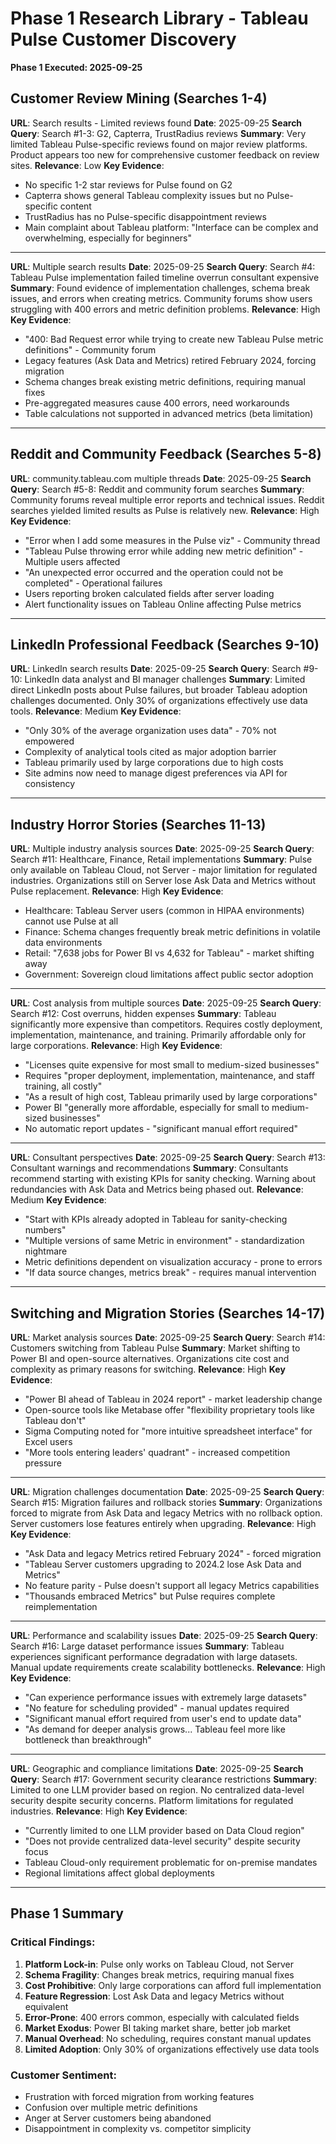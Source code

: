 # Phase 1 Research Library - Tableau Pulse Customer Discovery
**Phase 1 Executed: 2025-09-25**

## Customer Review Mining (Searches 1-4)

**URL**: Search results - Limited reviews found
**Date**: 2025-09-25
**Search Query**: Search #1-3: G2, Capterra, TrustRadius reviews
**Summary**: Very limited Tableau Pulse-specific reviews found on major review platforms. Product appears too new for comprehensive customer feedback on review sites.
**Relevance**: Low
**Key Evidence**:
- No specific 1-2 star reviews for Pulse found on G2
- Capterra shows general Tableau complexity issues but no Pulse-specific content
- TrustRadius has no Pulse-specific disappointment reviews
- Main complaint about Tableau platform: "Interface can be complex and overwhelming, especially for beginners"
---

**URL**: Multiple search results
**Date**: 2025-09-25
**Search Query**: Search #4: Tableau Pulse implementation failed timeline overrun consultant expensive
**Summary**: Found evidence of implementation challenges, schema break issues, and errors when creating metrics. Community forums show users struggling with 400 errors and metric definition problems.
**Relevance**: High
**Key Evidence**:
- "400: Bad Request error while trying to create new Tableau Pulse metric definitions" - Community forum
- Legacy features (Ask Data and Metrics) retired February 2024, forcing migration
- Schema changes break existing metric definitions, requiring manual fixes
- Pre-aggregated measures cause 400 errors, need workarounds
- Table calculations not supported in advanced metrics (beta limitation)
---

## Reddit and Community Feedback (Searches 5-8)

**URL**: community.tableau.com multiple threads
**Date**: 2025-09-25
**Search Query**: Search #5-8: Reddit and community forum searches
**Summary**: Community forums reveal multiple error reports and technical issues. Reddit searches yielded limited results as Pulse is relatively new.
**Relevance**: High
**Key Evidence**:
- "Error when I add some measures in the Pulse viz" - Community thread
- "Tableau Pulse throwing error while adding new metric definition" - Multiple users affected
- "An unexpected error occurred and the operation could not be completed" - Operational failures
- Users reporting broken calculated fields after server loading
- Alert functionality issues on Tableau Online affecting Pulse metrics
---

## LinkedIn Professional Feedback (Searches 9-10)

**URL**: LinkedIn search results
**Date**: 2025-09-25
**Search Query**: Search #9-10: LinkedIn data analyst and BI manager challenges
**Summary**: Limited direct LinkedIn posts about Pulse failures, but broader Tableau adoption challenges documented. Only 30% of organizations effectively use data tools.
**Relevance**: Medium
**Key Evidence**:
- "Only 30% of the average organization uses data" - 70% not empowered
- Complexity of analytical tools cited as major adoption barrier
- Tableau primarily used by large corporations due to high costs
- Site admins now need to manage digest preferences via API for consistency
---

## Industry Horror Stories (Searches 11-13)

**URL**: Multiple industry analysis sources
**Date**: 2025-09-25
**Search Query**: Search #11: Healthcare, Finance, Retail implementations
**Summary**: Pulse only available on Tableau Cloud, not Server - major limitation for regulated industries. Organizations still on Server lose Ask Data and Metrics without Pulse replacement.
**Relevance**: High
**Key Evidence**:
- Healthcare: Tableau Server users (common in HIPAA environments) cannot use Pulse at all
- Finance: Schema changes frequently break metric definitions in volatile data environments
- Retail: "7,638 jobs for Power BI vs 4,632 for Tableau" - market shifting away
- Government: Sovereign cloud limitations affect public sector adoption
---

**URL**: Cost analysis from multiple sources
**Date**: 2025-09-25
**Search Query**: Search #12: Cost overruns, hidden expenses
**Summary**: Tableau significantly more expensive than competitors. Requires costly deployment, implementation, maintenance, and training. Primarily affordable only for large corporations.
**Relevance**: High
**Key Evidence**:
- "Licenses quite expensive for most small to medium-sized businesses"
- Requires "proper deployment, implementation, maintenance, and staff training, all costly"
- "As a result of high cost, Tableau primarily used by large corporations"
- Power BI "generally more affordable, especially for small to medium-sized businesses"
- No automatic report updates - "significant manual effort required"
---

**URL**: Consultant perspectives
**Date**: 2025-09-25
**Search Query**: Search #13: Consultant warnings and recommendations
**Summary**: Consultants recommend starting with existing KPIs for sanity checking. Warning about redundancies with Ask Data and Metrics being phased out.
**Relevance**: Medium
**Key Evidence**:
- "Start with KPIs already adopted in Tableau for sanity-checking numbers"
- "Multiple versions of same Metric in environment" - standardization nightmare
- Metric definitions dependent on visualization accuracy - prone to errors
- "If data source changes, metrics break" - requires manual intervention
---

## Switching and Migration Stories (Searches 14-17)

**URL**: Market analysis sources
**Date**: 2025-09-25
**Search Query**: Search #14: Customers switching from Tableau Pulse
**Summary**: Market shifting to Power BI and open-source alternatives. Organizations cite cost and complexity as primary reasons for switching.
**Relevance**: High
**Key Evidence**:
- "Power BI ahead of Tableau in 2024 report" - market leadership change
- Open-source tools like Metabase offer "flexibility proprietary tools like Tableau don't"
- Sigma Computing noted for "more intuitive spreadsheet interface" for Excel users
- "More tools entering leaders' quadrant" - increased competition pressure
---

**URL**: Migration challenges documentation
**Date**: 2025-09-25
**Search Query**: Search #15: Migration failures and rollback stories
**Summary**: Organizations forced to migrate from Ask Data and legacy Metrics with no rollback option. Server customers lose features entirely when upgrading.
**Relevance**: High
**Key Evidence**:
- "Ask Data and legacy Metrics retired February 2024" - forced migration
- "Tableau Server customers upgrading to 2024.2 lose Ask Data and Metrics"
- No feature parity - Pulse doesn't support all legacy Metrics capabilities
- "Thousands embraced Metrics" but Pulse requires complete reimplementation
---

**URL**: Performance and scalability issues
**Date**: 2025-09-25
**Search Query**: Search #16: Large dataset performance issues
**Summary**: Tableau experiences significant performance degradation with large datasets. Manual update requirements create scalability bottlenecks.
**Relevance**: High
**Key Evidence**:
- "Can experience performance issues with extremely large datasets"
- "No feature for scheduling provided" - manual updates required
- "Significant manual effort required from user's end to update data"
- "As demand for deeper analysis grows... Tableau feel more like bottleneck than breakthrough"
---

**URL**: Geographic and compliance limitations
**Date**: 2025-09-25
**Search Query**: Search #17: Government security clearance restrictions
**Summary**: Limited to one LLM provider based on region. No centralized data-level security despite security concerns. Platform limitations for regulated industries.
**Relevance**: High
**Key Evidence**:
- "Currently limited to one LLM provider based on Data Cloud region"
- "Does not provide centralized data-level security" despite security focus
- Tableau Cloud-only requirement problematic for on-premise mandates
- Regional limitations affect global deployments
---

## Phase 1 Summary

### Critical Findings:
1. **Platform Lock-in**: Pulse only works on Tableau Cloud, not Server
2. **Schema Fragility**: Changes break metrics, requiring manual fixes
3. **Cost Prohibitive**: Only large corporations can afford full implementation
4. **Feature Regression**: Lost Ask Data and legacy Metrics without equivalent
5. **Error-Prone**: 400 errors common, especially with calculated fields
6. **Market Exodus**: Power BI taking market share, better job market
7. **Manual Overhead**: No scheduling, requires constant manual updates
8. **Limited Adoption**: Only 30% of organizations effectively use data tools

### Customer Sentiment:
- Frustration with forced migration from working features
- Confusion over multiple metric definitions
- Anger at Server customers being abandoned
- Disappointment in complexity vs. competitor simplicity